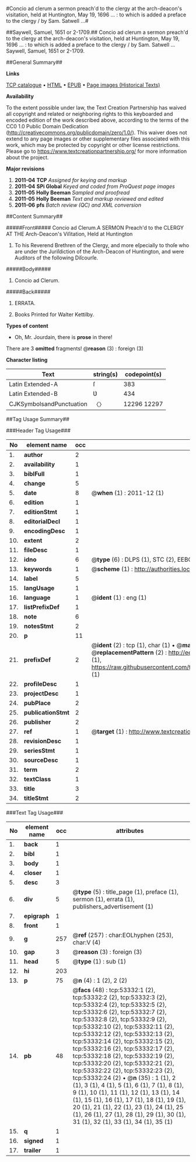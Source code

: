 #Concio ad clerum a sermon preach'd to the clergy at the arch-deacon's visitation, held at Huntington, May 19, 1696 ... : to which is added a preface to the clergy / by Sam. Satwell ...#

##Saywell, Samuel, 1651 or 2-1709.##
Concio ad clerum a sermon preach'd to the clergy at the arch-deacon's visitation, held at Huntington, May 19, 1696 ... : to which is added a preface to the clergy / by Sam. Satwell ...
Saywell, Samuel, 1651 or 2-1709.

##General Summary##

**Links**

[TCP catalogue](http://www.ota.ox.ac.uk/tcp/)  • 
[HTML](http://tei.it.ox.ac.uk/tcp/Texts-HTML/free/A62/A62277.html)  • 
[EPUB](http://tei.it.ox.ac.uk/tcp/Texts-EPUB/free/A62/A62277.epub) • 
[Page images (Historical Texts)](https://historicaltexts.jisc.ac.uk/eebo-12063974e)

**Availability**

To the extent possible under law, the Text Creation Partnership has waived all copyright and related or neighboring rights to this keyboarded and encoded edition of the work described above, according to the terms of the CC0 1.0 Public Domain Dedication (http://creativecommons.org/publicdomain/zero/1.0/). This waiver does not extend to any page images or other supplementary files associated with this work, which may be protected by copyright or other license restrictions. Please go to https://www.textcreationpartnership.org/ for more information about the project.

**Major revisions**

1. __2011-04__ __TCP__ *Assigned for keying and markup*
1. __2011-04__ __SPi Global__ *Keyed and coded from ProQuest page images*
1. __2011-05__ __Holly Beeman__ *Sampled and proofread*
1. __2011-05__ __Holly Beeman__ *Text and markup reviewed and edited*
1. __2011-06__ __pfs__ *Batch review (QC) and XML conversion*

##Content Summary##

#####Front#####
Concio ad Clerum.A SERMON Preach'd to the CLERGY AT THE Arch-Deacon's Viſitation, Held at Huntington
1. To his Reverend Brethren of the Clergy, and more eſpecially to thoſe who are under the Juriſdiction of the Arch-Deacon of Huntington, and were Auditors of the following Diſcourſe.

#####Body#####

1. Concio ad Clerum.

#####Back#####

1. ERRATA.

1. Books Printed for Walter Kettilby.

**Types of content**

  * Oh, Mr. Jourdain, there is **prose** in there!

There are 3 **omitted** fragments! 
 @__reason__ (3) : foreign (3)

**Character listing**


|Text|string(s)|codepoint(s)|
|---|---|---|
|Latin Extended-A|ſ|383|
|Latin Extended-B|Ʋ|434|
|CJKSymbolsandPunctuation|〈〉|12296 12297|

##Tag Usage Summary##

###Header Tag Usage###

|No|element name|occ|attributes|
|---|---|---|---|
|1.|__author__|2||
|2.|__availability__|1||
|3.|__biblFull__|1||
|4.|__change__|5||
|5.|__date__|8| @__when__ (1) : 2011-12 (1)|
|6.|__edition__|1||
|7.|__editionStmt__|1||
|8.|__editorialDecl__|1||
|9.|__encodingDesc__|1||
|10.|__extent__|2||
|11.|__fileDesc__|1||
|12.|__idno__|6| @__type__ (6) : DLPS (1), STC (2), EEBO-CITATION (1), OCLC (1), VID (1)|
|13.|__keywords__|1| @__scheme__ (1) : http://authorities.loc.gov/ (1)|
|14.|__label__|5||
|15.|__langUsage__|1||
|16.|__language__|1| @__ident__ (1) : eng (1)|
|17.|__listPrefixDef__|1||
|18.|__note__|6||
|19.|__notesStmt__|2||
|20.|__p__|11||
|21.|__prefixDef__|2| @__ident__ (2) : tcp (1), char (1)  •  @__matchPattern__ (2) : ([0-9\-]+):([0-9IVX]+) (1), (.+) (1)  •  @__replacementPattern__ (2) : http://eebo.chadwyck.com/downloadtiff?vid=$1&page=$2 (1), https://raw.githubusercontent.com/textcreationpartnership/Texts/master/tcpchars.xml#$1 (1)|
|22.|__profileDesc__|1||
|23.|__projectDesc__|1||
|24.|__pubPlace__|2||
|25.|__publicationStmt__|2||
|26.|__publisher__|2||
|27.|__ref__|1| @__target__ (1) : http://www.textcreationpartnership.org/docs/. (1)|
|28.|__revisionDesc__|1||
|29.|__seriesStmt__|1||
|30.|__sourceDesc__|1||
|31.|__term__|2||
|32.|__textClass__|1||
|33.|__title__|3||
|34.|__titleStmt__|2||


###Text Tag Usage###

|No|element name|occ|attributes|
|---|---|---|---|
|1.|__back__|1||
|2.|__bibl__|1||
|3.|__body__|1||
|4.|__closer__|1||
|5.|__desc__|3||
|6.|__div__|5| @__type__ (5) : title_page (1), preface (1), sermon (1), errata (1), publishers_advertisement (1)|
|7.|__epigraph__|1||
|8.|__front__|1||
|9.|__g__|257| @__ref__ (257) : char:EOLhyphen (253), char:V (4)|
|10.|__gap__|3| @__reason__ (3) : foreign (3)|
|11.|__head__|5| @__type__ (1) : sub (1)|
|12.|__hi__|203||
|13.|__p__|75| @__n__ (4) : 1 (2), 2 (2)|
|14.|__pb__|48| @__facs__ (48) : tcp:53332:1 (2), tcp:53332:2 (2), tcp:53332:3 (2), tcp:53332:4 (2), tcp:53332:5 (2), tcp:53332:6 (2), tcp:53332:7 (2), tcp:53332:8 (2), tcp:53332:9 (2), tcp:53332:10 (2), tcp:53332:11 (2), tcp:53332:12 (2), tcp:53332:13 (2), tcp:53332:14 (2), tcp:53332:15 (2), tcp:53332:16 (2), tcp:53332:17 (2), tcp:53332:18 (2), tcp:53332:19 (2), tcp:53332:20 (2), tcp:53332:21 (2), tcp:53332:22 (2), tcp:53332:23 (2), tcp:53332:24 (2)  •  @__n__ (35) : 1 (1), 2 (1), 3 (1), 4 (1), 5 (1), 6 (1), 7 (1), 8 (1), 9 (1), 10 (1), 11 (1), 12 (1), 13 (1), 14 (1), 15 (1), 16 (1), 17 (1), 18 (1), 19 (1), 20 (1), 21 (1), 22 (1), 23 (1), 24 (1), 25 (1), 26 (1), 27 (1), 28 (1), 29 (1), 30 (1), 31 (1), 32 (1), 33 (1), 34 (1), 35 (1)|
|15.|__q__|1||
|16.|__signed__|1||
|17.|__trailer__|1||
